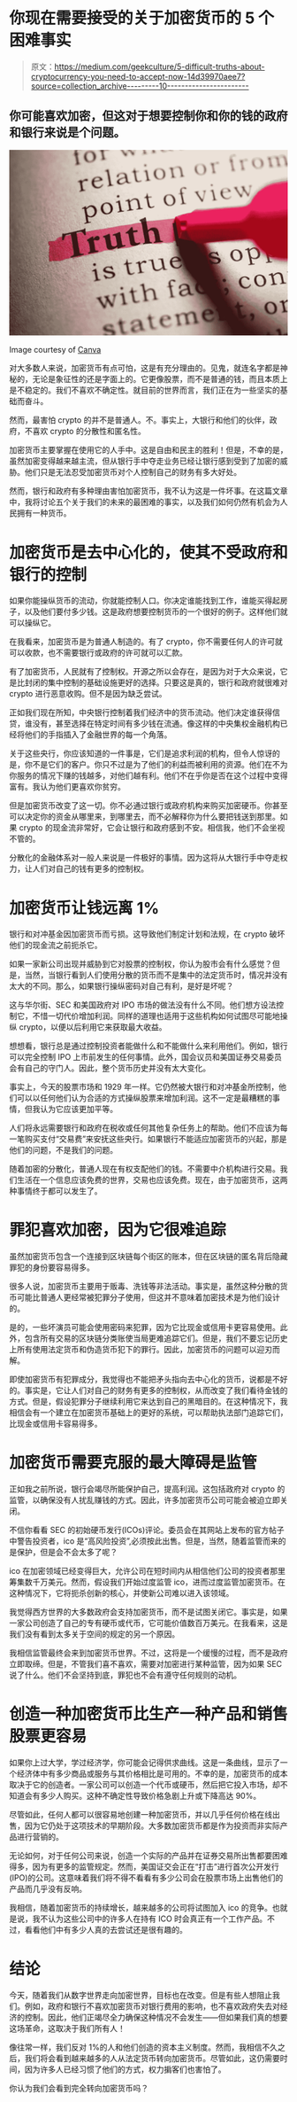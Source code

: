 # 你现在需要接受的关于加密货币的 5 个困难事实

> 原文：<https://medium.com/geekculture/5-difficult-truths-about-cryptocurrency-you-need-to-accept-now-14d39970aee7?source=collection_archive---------10----------------------->

## 你可能喜欢加密，但这对于想要控制你和你的钱的政府和银行来说是个问题。

![](img/aef508b811714ed6eabc3f3996709ae4.png)

Image courtesy of [Canva](https://canva.com)

对大多数人来说，加密货币有点可怕，这是有充分理由的。见鬼，就连名字都是神秘的，无论是象征性的还是字面上的。它更像股票，而不是普通的钱，而且本质上是不稳定的。我们不喜欢不确定性。就目前的世界而言，我们正在为一些坚实的基础而奋斗。

然而，最害怕 crypto 的并不是普通人。不。事实上，大银行和他们的伙伴，政府，不喜欢 crypto 的分散性和匿名性。

加密货币主要掌握在使用它的人手中。这是自由和民主的胜利！但是，不幸的是，虽然加密变得越来越主流，但从银行手中夺走业务已经让银行感到受到了加密的威胁。他们只是无法忍受加密货币对个人控制自己的财务有多大好处。

然而，银行和政府有多种理由害怕加密货币，我不认为这是一件坏事。在这篇文章中，我将讨论五个关于我们的未来的最困难的事实，以及我们如何仍然有机会为人民拥有一种货币。

# 加密货币是去中心化的，使其不受政府和银行的控制

如果你能操纵货币的流动，你就能控制人口。你决定谁能找到工作，谁能买得起房子，以及他们要付多少钱。这是政府想要控制货币的一个很好的例子。这样他们就可以操纵它。

在我看来，加密货币是为普通人制造的。有了 crypto，你不需要任何人的许可就可以收款，也不需要银行或政府的许可就可以汇款。

有了加密货币，人民就有了控制权。开源之所以会存在，是因为对于大众来说，它是比封闭的集中控制的基础设施更好的选择。只要这是真的，银行和政府就很难对 crypto 进行恶意收购。但不是因为缺乏尝试。

正如我们现在所知，中央银行控制着我们经济中的货币流动。他们决定谁获得信贷，谁没有，甚至选择在特定时间有多少钱在流通。像这样的中央集权金融机构已经将他们的手指插入了金融世界的每一个角落。

关于这些央行，你应该知道的一件事是，它们是追求利润的机构，但令人惊讶的是，你不是它们的客户。你只不过是为了他们的利益而被利用的资源。他们在不为你服务的情况下赚的钱越多，对他们越有利。他们不在乎你是否在这个过程中变得富有。我认为他们更喜欢你贫穷。

但是加密货币改变了这一切。你不必通过银行或政府机构来购买加密硬币。你甚至可以决定你的资金从哪里来，到哪里去，而不必解释你为什么要把钱送到那里。如果 crypto 的现金流非常好，它会让银行和政府感到不安。相信我，他们不会坐视不管的。

分散化的金融体系对一般人来说是一件极好的事情。因为这将从大银行手中夺走权力，让人们对自己的钱有更多的控制权。

# 加密货币让钱远离 1%

银行和对冲基金因加密货币而亏损。这导致他们制定计划和法规，在 crypto 破坏他们的现金流之前扼杀它。

如果一家新公司出现并威胁到它对股票的控制权，你认为股市会有什么感觉？但是，当然，当银行看到人们使用分散的货币而不是集中的法定货币时，情况并没有太大的不同。那么，如果银行操纵密码对自己有利，是好是坏呢？

这与华尔街、SEC 和美国政府对 IPO 市场的做法没有什么不同。他们想方设法控制它，不惜一切代价增加利润。同样的道理也适用于这些机构如何试图尽可能地操纵 crypto，以便以后利用它来获取最大收益。

想想看，银行总是通过控制投资者能做什么和不能做什么来利用他们。例如，银行可以完全控制 IPO 上市前发生的任何事情。此外，国会议员和美国证券交易委员会有自己的守门人。因此，整个货币历史并没有太大变化。

事实上，今天的股票市场和 1929 年一样。它仍然被大银行和对冲基金所控制，他们可以以任何他们认为合适的方式操纵股票来增加利润。这不一定是最糟糕的事情，但我认为它应该更加平等。

人们将永远需要银行和政府在税收或任何其他复杂任务上的帮助。他们不应该为每一笔购买支付“交易费”来安抚这些央行。如果银行不能适应加密货币的兴起，那是他们的问题，不是我们的问题。

随着加密的分散化，普通人现在有权支配他们的钱。不需要中介机构进行交易。我们生活在一个信息应该免费的世界，交易也应该免费。现在，由于加密货币，这两种事情终于都可以发生了。

# 罪犯喜欢加密，因为它很难追踪

虽然加密货币包含一个连接到区块链每个街区的账本，但在区块链的匿名背后隐藏罪犯的身份要容易得多。

很多人说，加密货币主要用于贩毒、洗钱等非法活动。事实是，虽然这种分散的货币可能比普通人更经常被犯罪分子使用，但这并不意味着加密技术是为他们设计的。

是的，一些坏演员可能会使用密码来犯罪，因为它比现金或信用卡更容易使用。此外，包含所有交易的区块链分类账使当局更难追踪它们。但是，我们不要忘记历史上所有使用法定货币和伪造货币犯下的罪行。因此，加密货币的问题可以迎刃而解。

即使加密货币有犯罪成分，我觉得也不能把矛头指向去中心化的货币，说都是不好的。事实是，它让人们对自己的财务有更多的控制权，从而改变了我们看待金钱的方式。但是，假设犯罪分子继续利用它来达到自己的黑暗目的。在这种情况下，我相信会有一个建立在加密货币基础上的更好的系统，可以帮助执法部门追踪它们，比现金或信用卡容易得多。

# 加密货币需要克服的最大障碍是监管

正如我之前所说，银行会竭尽所能保护自己，提高利润。这包括政府对 crypto 的监管，以确保没有人扰乱赚钱的方式。因此，许多加密货币公司可能会被迫立即关闭。

不信你看看 SEC 的初始硬币发行(ICOs)评论。委员会在其网站上发布的官方帖子中警告投资者，ico 是“高风险投资”,必须按此出售。但是，当然，随着监管而来的是保护，但是会不会太多了呢？

ico 在加密领域已经变得巨大，允许公司在短时间内从相信他们公司的投资者那里筹集数千万美元。然而，假设我们开始过度监管 ico，进而过度监管加密货币。在这种情况下，它将扼杀创新的核心，并使新公司难以进入该领域。

我觉得西方世界的大多数政府会支持加密货币，而不是试图关闭它。事实是，如果一家公司创造了自己的专有硬币或代币，它可能价值数百万美元。在我看来，这是我们没有看到太多关于空间的规定的另一个原因。

我相信监管最终会来到加密货币世界。不过，这将是一个缓慢的过程，而不是政府立即取缔。但是，不管我们喜不喜欢，需要对加密进行某种监管，因为如果 SEC 说了什么。他们不会坚持到底，罪犯也不会有遵守任何规则的动机。

# 创造一种加密货币比生产一种产品和销售股票更容易

如果你上过大学，学过经济学，你可能会记得供求曲线。这是一条曲线，显示了一个经济体中有多少商品或服务与其价格相比是可用的。不幸的是，加密货币的成本取决于它的创造者。一家公司可以创造一个代币或硬币，然后把它投入市场，却不知道会有多少人购买。这种不确定性导致价格急剧上升或下降高达 90%。

尽管如此，任何人都可以很容易地创建一种加密货币，并以几乎任何价格在线出售，因为它仍处于这项技术的早期阶段。大多数加密货币都是作为投资而非实际产品进行营销的。

无论如何，对于任何公司来说，创造一个实际的产品并在证券交易所出售都要困难得多，因为有更多的监管规定。然而，美国证交会正在“打击”进行首次公开发行(IPO)的公司。这意味着我们将不得不看看有多少公司会在股票市场上出售他们的产品而几乎没有反响。

我相信，随着加密货币的持续增长，越来越多的公司将试图加入 ico 的竞争。也就是说，我不认为这些公司中的许多人在持有 ICO 时会真正有一个工作产品。不过，看看他们中有多少人真的去尝试还是很有趣的。

# 结论

今天，随着我们从数字世界走向加密世界，目标也在改变。但是有些人想阻止我们。例如，政府和银行不喜欢加密货币对银行费用的影响，也不喜欢政府失去对经济的控制。因此，他们正竭尽全力确保这种情况不会发生——但如果我们真的想要这场革命，这取决于我们所有人！

像往常一样，我们反对 1%的人和他们创造的资本主义制度。然而，我相信不久之后，我们将会看到越来越多的人从法定货币转向加密货币。尽管如此，这仍需要时间，因为许多人已经习惯了他们的方式，权力掮客们也害怕了。

你认为我们会看到完全转向加密货币吗？